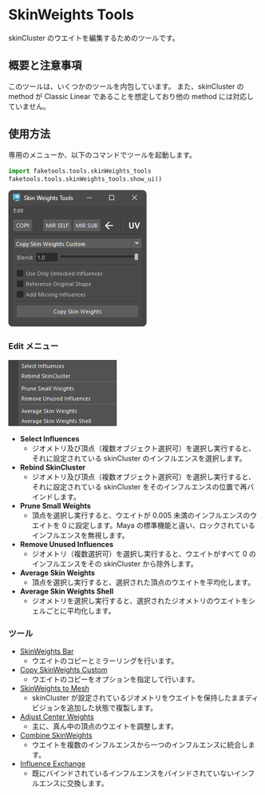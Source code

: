 # SkinWeights Tools

skinCluster のウエイトを編集するためのツールです。

## 概要と注意事項

このツールは、いくつかのツールを内包しています。
また、skinCluster の method が Classic Linear であることを想定しており他の method には対応していません。

## 使用方法

専用のメニューか、以下のコマンドでツールを起動します。

```python
import faketools.tools.skinWeights_tools
faketools.tools.skinWeights_tools.show_ui()
```

![image001](images/skinWeights_tools/image001.png)

### Edit メニュー

![image002](images/skinWeights_tools/image002.png)

- **Select Influences**
  - ジオメトリ及び頂点（複数オブジェクト選択可）を選択し実行すると、それに設定されている skinCluster のインフルエンスを選択します。
- **Rebind SkinCluster**
  - ジオメトリ及び頂点（複数オブジェクト選択可）を選択し実行すると、それに設定されている skinCluster をそのインフルエンスの位置で再バインドします。
- **Prune Small Weights**
  - 頂点を選択し実行すると、ウエイトが 0.005 未満のインフルエンスのウエイトを 0 に設定します。Maya の標準機能と違い、ロックされているインフルエンスを無視します。
- **Remove Unused Influences**
  - ジオメトリ（複数選択可）を選択し実行すると、ウエイトがすべて 0 のインフルエンスをその skinCluster から除外します。
- **Average Skin Weights**
  - 頂点を選択し実行すると、選択された頂点のウエイトを平均化します。
- **Average Skin Weights Shell**
  - ジオメトリを選択し実行すると、選択されたジオメトリのウエイトをシェルごとに平均化します。

### ツール

- [SkinWeights Bar](skinWeights_bar.html)
  - ウエイトのコピーとミラーリングを行います。
- [Copy SkinWeights Custom](copySkinWeights_custom.html)
  - ウエイトのコピーをオプションを指定して行います。
- [SkinWeights to Mesh](skinWeights_to_mesh.html)
  - skinCluster が設定されているジオメトリをウエイトを保持したままディビジョンを追加した状態で複製します。
- [Adjust Center Weights](skinWeights_adjust_center.html)
  - 主に、真ん中の頂点のウエイトを調整します。
- [Combine SkinWeights](skinWeights_combine.html)
  - ウエイトを複数のインフルエンスから一つのインフルエンスに統合します。
- [Influence Exchange](influence_exchanger.html)
  - 既にバインドされているインフルエンスをバインドされていないインフルエンスに交換します。

